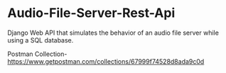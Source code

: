 # Audio-File-Server-Rest-Api

Django Web API that simulates the behavior of an audio file server while using a SQL database.

Postman Collection-https://www.getpostman.com/collections/67999f74528d8ada9c0d

